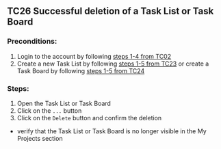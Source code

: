 ## TC26 Successful deletion of a Task List or Task Board
### Preconditions:
1. Login to the account by following [steps 1-4 from TC02](TC02.md)
2. Create a new Task List by following [steps 1-5 from TC23](TC23.md) or create a Task Board by following [steps 1-5 from TC24](TC24.md)
### Steps:
1. Open the Task List or Task Board
2. Click on the `...` button
3. Click on the `Delete` button and confirm the deletion
* verify that the Task List or Task Board is no longer visible in the My Projects section